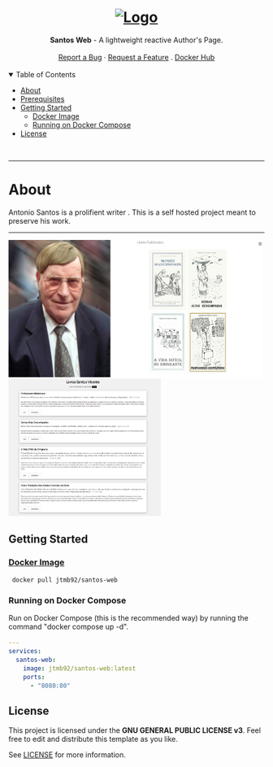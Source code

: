 <h1 align="center">
  <a href="https://github.com/jtmb">
    <img src="https://avatars.githubusercontent.com/u/86915618?v=4" alt="Logo" width="" height="125">
  </a>
</h1>

<div align="center">
  <b>Santos Web</b> - A lightweight reactive Author's Page. 
  <br />
  <br />
  <a href="https://github.com/jtmb/santos-web/issues/new?assignees=&labels=bug&title=bug%3A+">Report a Bug</a>
  ·
  <a href="https://github.com/jtmb/santos-web/issues/new?assignees=&labels=enhancement&template=02_FEATURE_REQUEST.md&title=feat%3A+">Request a Feature</a>
  .
  <a href="https://hub.docker.com/repository/docker/jtmb92/santos-web/general">Docker Hub</a>
</div>
<br>
<details open="open">
<summary>Table of Contents</summary>

- [About](#about)
- [Prerequisites](#prerequisites)
- [Getting Started](#getting-started)
    - [Docker Image](#docker-image)
    - [Running on Docker Compose](#running-on-docker-compose)
- [License](#license)

</details>
<br>

---

### <h1>About </h1>

Antonio Santos is a prolifient writer . This is a self hosted project meant to preserve his work. 

---

<img src="src/image.png" alt="alt text" height="270" width="500"> <img src="src/image2.png" alt="alt text" width="300">



### <h2>Getting Started</h2>
### [Docker Image](https://hub.docker.com/r/jtmb92/santos-web)
```docker
 docker pull jtmb92/santos-web
```
### Running on Docker Compose  
Run on Docker Compose (this is the recommended way) by running the command "docker compose up -d".  
```yaml
---
services:
  santos-web:
    image: jtmb92/santos-web:latest
    ports:
      - "8080:80"
```
## License

This project is licensed under the **GNU GENERAL PUBLIC LICENSE v3**. Feel free to edit and distribute this template as you like.

See [LICENSE](LICENSE) for more information.